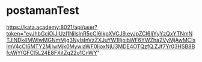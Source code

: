 # postamanTest

https://kata.academy:8021/api/user?token="eyJhbGciOiJIUzI1NiIsInR5cCI6IkpXVCJ9.eyJpZCI6IjYyYzQxYTNmNTJlNDk4MWIwMGNmMjg3NyIsInVzZXJuYW1lIjoibWF6YWZha2VyMjAwMCIsImV4cCI6MTY2MjIwMjk0MywiaWF0IjoxNjU3MDE4OTQzfQ.ZJf7Yr03HSB8BfcWiYfGFCl5L24E8FXitZq22o1CnWY"
